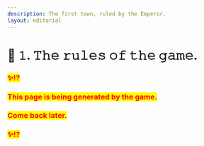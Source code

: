```yaml
---
description: The first town, ruled by the Emperor.
layout: editorial
---
```


# 🏡 𝟷. 𝚃𝚑𝚎 𝚛𝚞𝚕𝚎𝚜 𝚘𝚏 𝚝𝚑𝚎 𝚐𝚊𝚖𝚎.



### <mark style="color:red;">✨⁉️</mark>&#x20;

### <mark style="color:red;">This page is being generated by the game.</mark>&#x20;

### <mark style="color:red;">Come back later.</mark>

### <mark style="color:red;">✨⁉️</mark>



